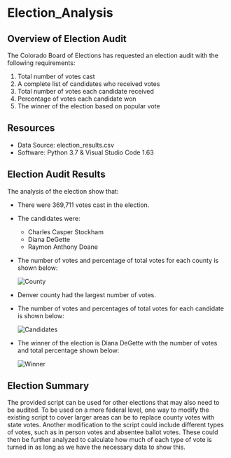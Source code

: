 # Election_Analysis

## Overview of Election Audit
The Colorado Board of Elections has requested an election audit with the following requirements:
1. Total number of votes cast
2. A complete list of candidates who received votes
3. Total number of votes each candidate received
4. Percentage of votes each candidate won
5. The winner of the election based on popular vote

## Resources
- Data Source: election_results.csv 
- Software: Python 3.7 & Visual Studio Code 1.63

## Election Audit Results
The analysis of the election show that:
- There were 369,711 votes cast in the election.
- The candidates were:
   - Charles Casper Stockham
   - Diana DeGette
   - Raymon Anthony Doane
   
- The number of votes and percentage of total votes for each county is shown below:


   ![County](https://user-images.githubusercontent.com/96352427/149861077-8f94045f-b813-44e7-b835-f3f634a6364b.PNG)

- Denver county had the largest number of votes.

- The number of votes and percentages of total votes for each candidate is shown below:

   ![Candidates](https://user-images.githubusercontent.com/96352427/149861097-454a3cd0-a139-4aaf-937c-3228f6bcc3b1.PNG)

- The winner of the election is Diana DeGette with the number of votes and total percentage shown below:

   ![Winner](https://user-images.githubusercontent.com/96352427/149861114-e1a70c33-b562-4ec5-abe9-ab79fd171d41.PNG)
   
## Election Summary
The provided script can be used for other elections that may also need to be audited.
To be used on a more federal level, one way to modify the existing script to cover larger areas can be to replace county votes with state votes. 
Another modification to the script could include different types of votes, such as in person votes and absentee ballot votes. 
These could then be further analyzed to calculate how much of each type of vote is turned in as long as we have the necessary data to show this.


